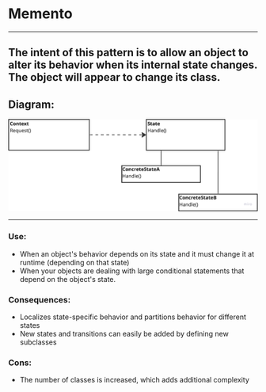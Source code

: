 # Memento

---
## The intent of this pattern is to allow an object to alter its behavior when its internal state changes. The object will appear to change its class.

## Diagram:
![img.png](img.png)

---
### Use:
- When an object's behavior depends on its state and it must change it at runtime (depending on that state)
- When your objects are dealing with large conditional statements that depend on the object's state.
### Consequences:
- Localizes state-specific behavior and partitions behavior for different states
- New states and transitions can easily be added by defining new subclasses

### Cons:
- The number of classes is increased, which adds additional complexity